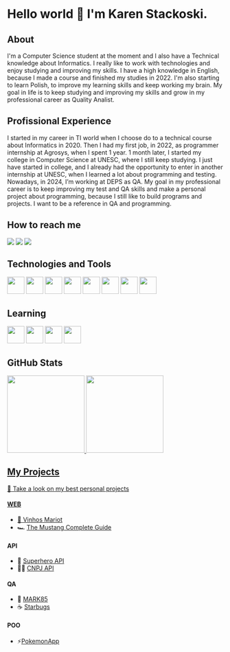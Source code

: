 # Hello world 👋 I'm Karen Stackoski.

## About
I'm a Computer Science student at the moment and I also have a Technical knowledge about Informatics. I really like to work with technologies and enjoy studying and improving my skills. I have a high knowledge in English, because I made a course and finished my studies in 2022. I'm also starting to learn Polish, to improve my learning skills and keep working my brain. My goal in life is to keep studying and improving my skills and grow in my professional career as Quality Analist.

## Profissional Experience
I started in my career in TI world when I choose do to a technical course about Informatics in 2020. Then I had my first job, in 2022, as programmer internship at Agrosys, when I spent 1 year. 1 month later, I started my college in Computer Science at UNESC, where I still keep studying. I just have started in college, and I already had the opportunity to enter in another internship at UNESC, when I learned a lot about programming and testing. Nowadays, in 2024, I’m working at DEPS as QA.
My goal in my professional career is to keep improving my test and QA skills and make a personal project about programming, because I still like to build programs and projects. I want to be a reference in QA and programming.

## How to reach me
<a href="https://www.linkedin.com/in/karen-stackoski-a91634258" target="_blank"><img loading="lazy" src="https://img.shields.io/badge/-LinkedIn-%230077B5?style=for-the-badge&logo=linkedin&logoColor=white" target="_blank"></a>  <a href = "mailto:stackoskikaren@gmail.com"><img loading="lazy" src="https://img.shields.io/badge/Gmail-D14836?style=for-the-badge&logo=gmail&logoColor=white" target="_blank"></a>  <a href="https://instagram.com/karen_stackoski" target="_blank"><img loading="lazy" src="https://img.shields.io/badge/-Instagram-%23E4405F?style=for-the-badge&logo=instagram&logoColor=white" target="_blank"></a>

## Technologies and Tools
<img loading="lazy" src="https://cdn.jsdelivr.net/gh/devicons/devicon@latest/icons/csharp/csharp-original.svg" width="40" height="40"/>  <img loading="lazy" src="https://cdn.jsdelivr.net/gh/devicons/devicon@latest/icons/cplusplus/cplusplus-original.svg" width="40" height="40"/>  <img loading="lazy" src="https://cdn.jsdelivr.net/gh/devicons/devicon@latest/icons/html5/html5-original.svg" width="40" height="40"/>  <img loading="lazy" src="https://cdn.jsdelivr.net/gh/devicons/devicon@latest/icons/css3/css3-original.svg" width="40" height="40"/>  <img loading="lazy" src="https://cdn.jsdelivr.net/gh/devicons/devicon@latest/icons/javascript/javascript-original.svg" width="40" height="40"/>  <img loading="lazy" src="https://cdn.jsdelivr.net/gh/devicons/devicon@latest/icons/git/git-original.svg" width="40" height="40"/>  <img loading="lazy" src="https://cdn.jsdelivr.net/gh/devicons/devicon@latest/icons/mariadb/mariadb-original.svg" width="40" height="40"/>  <img loading="lazy" src="https://cdn.jsdelivr.net/gh/devicons/devicon@latest/icons/postgresql/postgresql-original.svg" width="40" height="40"/>

## Learning
<img src="https://cdn.jsdelivr.net/gh/devicons/devicon@latest/icons/java/java-original.svg" width="40" height="40"/>  <img src="https://cdn.jsdelivr.net/gh/devicons/devicon@latest/icons/mysql/mysql-original.svg" width="40" height="40"/>  <img loading="lazy" src="https://cdn.jsdelivr.net/gh/devicons/devicon@latest/icons/cypressio/cypressio-plain.svg" width="40" height="40"/>  <img loading="lazy" src="https://cdn.jsdelivr.net/gh/devicons/devicon@latest/icons/cucumber/cucumber-plain.svg" width="40" height="40"/>  

## GitHub Stats
<div>
<a href="https://github.com/KarenStackoski">
<img loading="lazy" height="180em" src="https://github-readme-stats.vercel.app/api/top-langs/?username=KarenStackoski&layout=compact&langs_count=7&theme=dracula"/>
<img loading="lazy" height="180em" src="https://github-readme-stats.vercel.app/api?username=KarenStackoski&show_icons=true&theme=dracula&include_all_commits=true&count_private=true"/>
</div>

## My Projects
👀 Take a look on my best personal projects
#### WEB
- 🍷 [Vinhos Mariot](https://github.com/KarenStackoski/VinhosMariot)
- 🏎️ [The Mustang Complete Guide](https://github.com/KarenStackoski/theCompleteMustangGuide)
#### API
- 🦸 [Superhero API](https://github.com/KarenStackoski/SuperHeroApi)
- 👩‍💼 [CNPJ API](https://github.com/KarenStackoski/UsingApiCnpj)
#### QA
- 🤖 [MARK85](https://github.com/KarenStackoski/CypressApi-Mark85)
- ☕ [Starbugs](https://github.com/KarenStackoski/BDDtesting)
#### POO
- ⚡[PokemonApp](https://github.com/KarenStackoski/PokemonApp)
